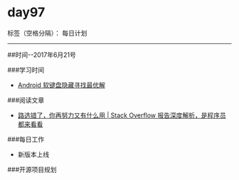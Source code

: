 # day97

标签（空格分隔）： 每日计划

---
##时间--2017年6月21号

###学习时间<br>
* [Android 软键盘隐藏寻找最优解][1]

###阅读文章<br>
* [路选错了，你再努力又有什么用 | Stack Overflow 报告深度解析，是程序员都来看看][2]

###每日工作<br>
* 新版本上线

###开源项目规划


  [1]: https://juejin.im/entry/584521d68e450a006c0f4324
  [2]: https://mp.weixin.qq.com/s?__biz=MzA5MzY4NTQwMA==&mid=2650997612&idx=1&sn=c0ff617f29b9ac133b66ba75bac6a799&chksm=8badb09bbcda398da368283a915ecaffcb1517a65a0c2563a33632f6c9232e3b12bdb4b3e2de&mpshare=1&scene=1&srcid=06216TXR646AP7cCmzLHP6xh&key=f17d8322b1674f1f6462e962ffca6e7e0f15b92dfef842c1456dcbccdd50ca2a75fa4e57dd0b2960b6869d0d4546bc59cf340d3e6c5925e7839d79073b718194af3f93be40b99218ddb02aa1bb19c104&ascene=0&uin=ODgyMjAxODAx&devicetype=iMac%20MacBookPro12,1%20OSX%20OSX%2010.12.4%20build%2816E195%29&version=12020110&nettype=WIFI&fontScale=100&pass_ticket=mwKQ%2bVIyRbaNT2EE4aCIanhkp9PHgqlaML85jg6Nf5BHIXxYFQNR4vv0lO2xbRUD
